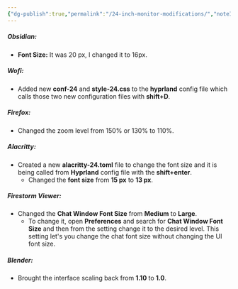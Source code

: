 ```yaml
---
{"dg-publish":true,"permalink":"/24-inch-monitor-modifications/","noteIcon":""}
---
```


##### Obsidian:
- **Font Size:** It was 20 px, I changed it to 16px.

##### Wofi:
- Added new **conf-24** and **style-24.css** to the **hyprland** config file which calls those two new configuration files with **shift+D**.

##### Firefox:
- Changed the zoom level from 150% or 130% to 110%.

##### Alacritty:
- Created a new **alacritty-24.toml** file to change the font size and it is being called from **Hyprland** config file with the **shift+enter**.
	- Changed the **font size** from **15 px** to **13 px**.

##### Firestorm Viewer:
- Changed the **Chat Window Font Size** from **Medium** to **Large**.
	- To change it, open **Preferences** and search for **Chat Window Font Size** and then from the setting change it to the desired level. This setting let's you change the chat font size without changing the UI font size.

##### Blender:
- Brought the interface scaling back from **1.10** to **1.0**.